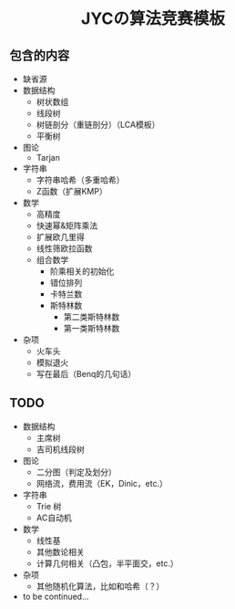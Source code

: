 # <center>JYCの算法竞赛模板</center>

## 包含的内容

- 缺省源
- 数据结构
  - 树状数组
  - 线段树
  - 树链剖分（重链剖分）（LCA模板）
  - 平衡树
- 图论
  - Tarjan
- 字符串
  - 字符串哈希（多重哈希）
  - Z函数（扩展KMP）
- 数学
  - 高精度
  - 快速幂&矩阵乘法
  - 扩展欧几里得
  - 线性筛欧拉函数
  - 组合数学
    - 阶乘相关的初始化
    - 错位排列
    - 卡特兰数
    - 斯特林数
      - 第二类斯特林数
      - 第一类斯特林数
- 杂项
  - 火车头
  - 模拟退火
  - 写在最后（Benq的几句话）

## TODO

- 数据结构
  - 主席树
  - 吉司机线段树
- 图论
  - 二分图（判定及划分）
  - 网络流，费用流（EK，Dinic，etc.）
- 字符串
  - Trie 树
  - AC自动机
- 数学
  - 线性基
  - 其他数论相关
  - 计算几何相关（凸包，半平面交，etc.）
- 杂项
  - 其他随机化算法，比如和哈希（？）
- to be continued...